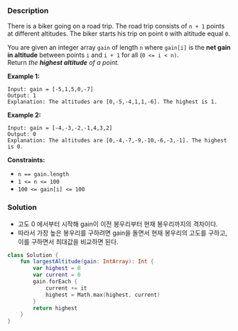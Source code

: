 ### Description

There is a biker going on a road trip. The road trip consists of `n + 1` points at different altitudes. The biker starts his trip on point `0` with altitude equal `0`.

You are given an integer array `gain` of length `n` where `gain[i]` is the **net gain in altitude** between points `i` and `i + 1` for all (`0 <= i < n)`. Return *the **highest altitude** of a point.*

**Example 1:**

```
Input: gain = [-5,1,5,0,-7]
Output: 1
Explanation: The altitudes are [0,-5,-4,1,1,-6]. The highest is 1.

```

**Example 2:**

```
Input: gain = [-4,-3,-2,-1,4,3,2]
Output: 0
Explanation: The altitudes are [0,-4,-7,-9,-10,-6,-3,-1]. The highest is 0.

```

**Constraints:**

- `n == gain.length`
- `1 <= n <= 100`
- `100 <= gain[i] <= 100`

### Solution

- 고도 0 에서부터 시작해 gain이 이전 봉우리부터 현재 봉우리까지의 격차이다.
- 따라서 가장 높은 봉우리를 구하려면 gain을 돌면서 현재 봉우리의 고도를 구하고, 이를 구하면서 최대값을 비교하면 된다.

```kotlin
class Solution {
    fun largestAltitude(gain: IntArray): Int {
        var highest = 0
        var current = 0
        gain.forEach {
            current += it
            highest = Math.max(highest, current)
        }
        return highest
    }
}
```
